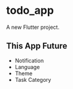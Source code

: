 # todo_app

A new Flutter project.

## This App Future

- Notification
- Language
- Theme
- Task Category
